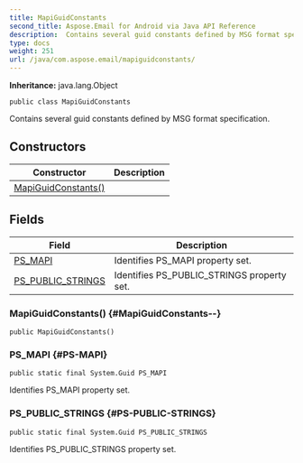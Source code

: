 ```yaml
---
title: MapiGuidConstants
second_title: Aspose.Email for Android via Java API Reference
description:  Contains several guid constants defined by MSG format specification.
type: docs
weight: 251
url: /java/com.aspose.email/mapiguidconstants/
---
```

**Inheritance:**
java.lang.Object
```
public class MapiGuidConstants
```

Contains several guid constants defined by MSG format specification.
## Constructors

| Constructor | Description |
| --- | --- |
| [MapiGuidConstants()](#MapiGuidConstants--) |  |
## Fields

| Field | Description |
| --- | --- |
| [PS_MAPI](#PS-MAPI) | Identifies PS\_MAPI property set. |
| [PS_PUBLIC_STRINGS](#PS-PUBLIC-STRINGS) | Identifies PS\_PUBLIC\_STRINGS property set. |
### MapiGuidConstants() {#MapiGuidConstants--}
```
public MapiGuidConstants()
```


### PS_MAPI {#PS-MAPI}
```
public static final System.Guid PS_MAPI
```


Identifies PS\_MAPI property set.

### PS_PUBLIC_STRINGS {#PS-PUBLIC-STRINGS}
```
public static final System.Guid PS_PUBLIC_STRINGS
```


Identifies PS\_PUBLIC\_STRINGS property set.


